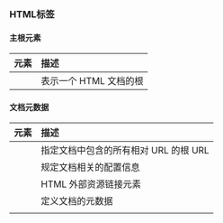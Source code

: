 ### HTML标签

#### 主根元素

| 元素   | 描述                   |
| :----- | :--------------------- |
| <html> | 表示一个 HTML 文档的根 |

#### 文档元数据

| 元素    | 描述                                  |
| :------ | :------------------------------------ |
| <base>  | 指定文档中包含的所有相对 URL 的根 URL |
| <head>  | 规定文档相关的配置信息                |
| <link>  | HTML 外部资源链接元素                 |
| <meta>  | 定义文档的元数据                      |
| <style> | 定义文档的样式信息或者文档的部分内容  |
| <title> | 定义文档的标题                        |

#### 分区根元素

| 元素   | 描述                                                         |
| :----- | :----------------------------------------------------------- |
| <body> | **HTML `body` 元素**表示文档的内容。`document.body` 属性提供了可以轻松访问文档的 body 元素的脚本。 |

#### 内容分区

| 元素      | 描述                                                         |
| --------- | ------------------------------------------------------------ |
| <address> | 提供了某个人或某个组织（等等）的联系信息。                   |
| <article> | 表示文档、页面、应用或网站中的独立结构，其意在成为可独立分配的或可复用的结构，如在发布中，它可能是论坛帖子、杂志或新闻文章、博客、用户提交的评论、交互式组件，或者其他独立的内容项目。 |
| <aside>   | 表示一个和其余页面内容几乎无关的部分，被认为是独立于该内容的一部分并且可以被单独的拆分出来而不会使整体受影响。 |
| <footer>  | 表示最近一个章节内容或者根节点元素的页脚。                   |
| <header>  | 用于展示介绍性内容，通常包含一组介绍性的或是辅助导航的实用元素。它可能包含一些标题元素，但也可能包含其他元素，比如 Logo、搜索框、作者名称，等等。 |
| <main>    | 文档的 `body` 或应用的主体部分。                             |
| <nav>     | 表示页面的一部分，其目的是在当前文档或其他文档中提供导航链接。 |
| <section> | 表示一个包含在 HTML 文档中的独立部分，它没有更具体的语义元素来表示，一般来说会有包含一个标题。 |

#### 块级元素

| 元素           | 描述                         |
| -------------- | ---------------------------- |
| <div>          | 通用型的流内容容器           |
| <p>            |                              |
| <dl> <dt> <dd> |                              |
| <pre>          | 预定义格式文本               |
| <ul> <li>      | 无序列表                     |
| <ol> <li>      | 有序列表                     |
| <blockquote>   | 元素代表其中的文字是引用内容 |

#### 行内元素

| 元素     | 描述                                       |
| -------- | ------------------------------------------ |
| <a>      | 锚元素                                     |
| <b>      | 粗体元素                                   |
| <em>     | 着重元素                                   |
| <i>      | 斜体元素                                   |
| <span>   | 短语内容的通用行内容器，并没有任何特殊语义 |
| <strong> | 表示文本十分重要，一般用粗体显示。         |
| <sub>    |                                            |
| <sup>    |                                            |
| <del>    | 文档中删除的文字内容                       |
| <ins>    | 定义已经被插入文档中的文本                 |

#### 图片、链接、多媒体

| 元素    | 描述     |
| ------- | -------- |
| <audio> | 定义音频 |
| <img>   | 定义图片 |
| <video> | 定义视频 |

#### 脚本

| 元素       | 描述                                     |
| ---------- | ---------------------------------------- |
| <canvas>   | 元素可通过JavaScript 绘制图像及图像动画  |
| <noscript> | 页面不支持Javascript则用标签中的内容替代 |
| <script>   | 包含页面Js脚本                           |

#### 表单元素

| 元素              | 描述     |
| ----------------- | -------- |
| <button>          | 定义按钮 |
| <input>           | 输入框   |
| <label>           |          |
| <select> <option> | 下拉框   |
| <textarea>        | 文本域   |

